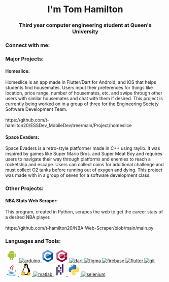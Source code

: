 <h1 align="center">I'm Tom Hamilton</h1>
<h3 align="center">Third year computer engineering student at Queen's University</h3>

<h3 align="left">Connect with me:</h3>
<p align="left">
</p>

<h3 align="left">Major Projects:</h3>
<p align="left">
</p>

<h4 align="left">Homeslice:</h4>
<p align="left">
</p>
Homeslice is an app made in Flutter/Dart for Android, and iOS that helps students find housemates. Users input their preferences for things like location, price range, number of housemates, etc. and swipe through other users with similar housemates and chat with them if desired. This project is currently being worked on in a group of three for the Engineering Society Software Development Team. <br/>
<br/>https://github.com/t-hamilton20/ESSDev_MobileDev/tree/main/Project/homeslice

<h4 align="left">Space Evaders:</h4>
<p align="left">
</p>
Space Evaders is a retro-style platformer made in C++ using raylib. It was inspired by games like Super Mario Bros. and Super Meat Boy and requires users to navigate their way through platforms and enemies to reach a rocketship and escape. Users can collect coins for additional challenge and must collect O2 tanks before running out of oxygen and dying. This project was made with in a group of seven for a software development class.



<h3 align="left">Other Projects:</h3>
<p align="left">
</p>
<h4 align="left">NBA Stats Web Scraper:</h4>
<p align="left">
</p>
This program, created in Python, scrapes the web to get the career stats of a desired NBA player.  <br/>
 <br/>https://github.com/t-hamilton20/NBA-Web-Scraper/blob/main/main.py

<h3 align="left">Languages and Tools:</h3>
<p align="left"> <a href="https://developer.android.com" target="_blank" rel="noreferrer"> <img src="https://raw.githubusercontent.com/devicons/devicon/master/icons/android/android-original-wordmark.svg" alt="android" width="40" height="40"/> </a> <a href="https://www.arduino.cc/" target="_blank" rel="noreferrer"> <img src="https://cdn.worldvectorlogo.com/logos/arduino-1.svg" alt="arduino" width="40" height="40"/> </a> <a href="https://www.cprogramming.com/" target="_blank" rel="noreferrer"> <img src="https://raw.githubusercontent.com/devicons/devicon/master/icons/c/c-original.svg" alt="c" width="40" height="40"/> </a> <a href="https://www.w3schools.com/cpp/" target="_blank" rel="noreferrer"> <img src="https://raw.githubusercontent.com/devicons/devicon/master/icons/cplusplus/cplusplus-original.svg" alt="cplusplus" width="40" height="40"/> </a> <a href="https://dart.dev" target="_blank" rel="noreferrer"> <img src="https://www.vectorlogo.zone/logos/dartlang/dartlang-icon.svg" alt="dart" width="40" height="40"/> </a> <a href="https://www.figma.com/" target="_blank" rel="noreferrer"> <img src="https://www.vectorlogo.zone/logos/figma/figma-icon.svg" alt="figma" width="40" height="40"/> </a> <a href="https://firebase.google.com/" target="_blank" rel="noreferrer"> <img src="https://www.vectorlogo.zone/logos/firebase/firebase-icon.svg" alt="firebase" width="40" height="40"/> </a> <a href="https://flutter.dev" target="_blank" rel="noreferrer"> <img src="https://www.vectorlogo.zone/logos/flutterio/flutterio-icon.svg" alt="flutter" width="40" height="40"/> </a> <a href="https://git-scm.com/" target="_blank" rel="noreferrer"> <img src="https://www.vectorlogo.zone/logos/git-scm/git-scm-icon.svg" alt="git" width="40" height="40"/> </a> <a href="https://www.java.com" target="_blank" rel="noreferrer"> <img src="https://raw.githubusercontent.com/devicons/devicon/master/icons/java/java-original.svg" alt="java" width="40" height="40"/> </a> <a href="https://www.linux.org/" target="_blank" rel="noreferrer"> <img src="https://raw.githubusercontent.com/devicons/devicon/master/icons/linux/linux-original.svg" alt="linux" width="40" height="40"/> </a> <a href="https://www.mathworks.com/" target="_blank" rel="noreferrer"> <img src="https://upload.wikimedia.org/wikipedia/commons/2/21/Matlab_Logo.png" alt="matlab" width="40" height="40"/> </a> <a href="https://pandas.pydata.org/" target="_blank" rel="noreferrer"> <img src="https://raw.githubusercontent.com/devicons/devicon/2ae2a900d2f041da66e950e4d48052658d850630/icons/pandas/pandas-original.svg" alt="pandas" width="40" height="40"/> </a> <a href="https://www.python.org" target="_blank" rel="noreferrer"> <img src="https://raw.githubusercontent.com/devicons/devicon/master/icons/python/python-original.svg" alt="python" width="40" height="40"/> </a> <a href="https://www.selenium.dev" target="_blank" rel="noreferrer"> <img src="https://raw.githubusercontent.com/detain/svg-logos/780f25886640cef088af994181646db2f6b1a3f8/svg/selenium-logo.svg" alt="selenium" width="40" height="40"/> </a> </p>
